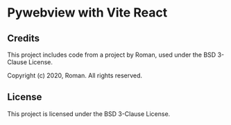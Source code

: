 # Pywebview with Vite React

## Credits

This project includes code from a project by Roman, used under the BSD 3-Clause License.

Copyright (c) 2020, Roman. All rights reserved.


## License

This project is licensed under the BSD 3-Clause License.
